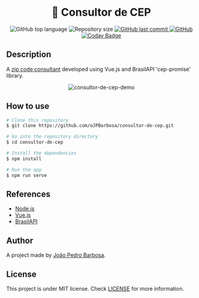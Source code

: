 <p align="center">
  <h1 align="center">📍 Consultor de CEP</h1>
</p>

<p align="center">
  <img alt="GitHub top language" src="https://img.shields.io/github/languages/top/oJPBarbosa/consultor-de-cep.svg">

  <img alt="Repository size" src="https://img.shields.io/github/repo-size/oJPBarbosa/consultor-de-cep.svg">

  <a href="https://github.com/oJPBarbosa/consultor-de-cep/commits/master">
    <img alt="GitHub last commit" src="https://img.shields.io/github/last-commit/oJPBarbosa/consultor-de-cep.svg">
  </a>

  <a href="https://github.com/oJPBarbosa/consultor-de-cep/blob/main/LICENSE">
    <img alt="GitHub" src="https://img.shields.io/github/license/oJPBarbosa/consultor-de-cep.svg">
  </a>
  
  <a href="https://www.codacy.com/gh/oJPBarbosa/consultor-de-cep/dashboard?utm_source=github.com&amp;utm_medium=referral&amp;utm_content=oJPBarbosa/consultor-de-cep&amp;utm_campaign=Badge_Grade">
    <img alt="Coday Badge" src="https://app.codacy.com/project/badge/Grade/70d423184df84f4a8bffeb9ac7f4bd48">
  </a>
</p>

## Description
A <a href="https://consultor-de-cep.vercel.app/" target="_blank" rel="noreferrer">zip code consultant</a> developed using Vue.js and BrasilAPI 'cep-promise' library.
<p align="center">
  <img alt="consultor-de-cep-demo" src="https://user-images.githubusercontent.com/79005271/137407293-f44d610d-747f-4320-b5ef-3e4d2d9aa024.png">
</p>

## How to use

```bash
# Clone this repository
$ git clone https://github.com/oJPBarbosa/consultor-de-cep.git

# Go into the repository directory
$ cd consultor-de-cep

# Install the dependencies
$ npm install

# Run the app
$ npm run serve
```

## References

- [Node.js](https://nodejs.org/)
- [Vue.js](https://vuejs.org/)
- [BrasilAPI](https://github.com/BrasilAPI/)

## Author
A project made by [João Pedro Barbosa](https://github.com/oJPBarbosa).

## License
This project is under MIT license. Check [LICENSE](https://github.com/oJPBarbosa/consultor-de-cep/blob/main/LICENSE) for more information.
